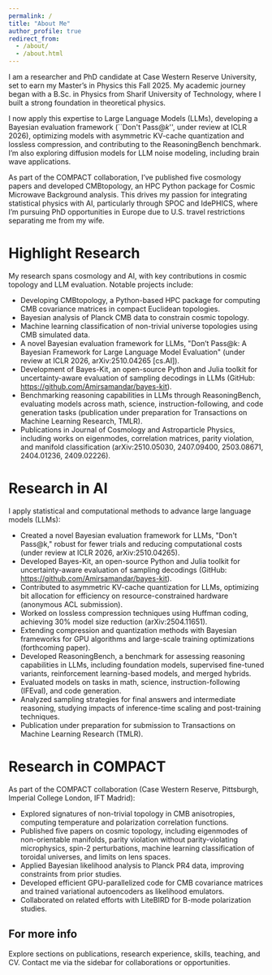 ```yaml
---
permalink: /
title: "About Me"
author_profile: true
redirect_from: 
  - /about/
  - /about.html
---
```

I am a researcher and PhD candidate at Case Western Reserve University, set to earn my Master’s in Physics this Fall 2025. My academic journey began with a B.Sc. in Physics from Sharif University of Technology, where I built a strong foundation in theoretical physics.

I now apply this expertise to Large Language Models (LLMs), developing a Bayesian evaluation framework (``Don't Pass@$k$'', under review at ICLR 2026), optimizing models with asymmetric KV-cache quantization and lossless compression, and contributing to the ReasoningBench benchmark. I’m also exploring diffusion models for LLM noise modeling, including brain wave applications.

As part of the COMPACT collaboration, I’ve published five cosmology papers and developed CMBtopology, an HPC Python package for Cosmic Microwave Background analysis. This drives my passion for integrating statistical physics with AI, particularly through SPOC and IdePHICS, where I’m pursuing PhD opportunities in Europe due to U.S. travel restrictions separating me from my wife.

Highlight Research
======
My research spans cosmology and AI, with key contributions in cosmic topology and LLM evaluation. Notable projects include:

- Developing CMBtopology, a Python-based HPC package for computing CMB covariance matrices in compact Euclidean topologies.
- Bayesian analysis of Planck CMB data to constrain cosmic topology.
- Machine learning classification of non-trivial universe topologies using CMB simulated data.
- A novel Bayesian evaluation framework for LLMs, "Don’t Pass@k: A Bayesian Framework for Large Language Model Evaluation" (under review at ICLR 2026, arXiv:2510.04265 [cs.AI]).
- Development of Bayes-Kit, an open-source Python and Julia toolkit for uncertainty-aware evaluation of sampling decodings in LLMs (GitHub: https://github.com/Amirsamandar/bayes-kit).
- Benchmarking reasoning capabilities in LLMs through ReasoningBench, evaluating models across math, science, instruction-following, and code generation tasks (publication under preparation for Transactions on Machine Learning Research, TMLR).
- Publications in Journal of Cosmology and Astroparticle Physics, including works on eigenmodes, correlation matrices, parity violation, and manifold classification (arXiv:2510.05030, 2407.09400, 2503.08671, 2404.01236, 2409.02226).

Research in AI
======
I apply statistical and computational methods to advance large language models (LLMs):
- Created a novel Bayesian evaluation framework for LLMs, "Don't Pass@k," robust for fewer trials and reducing computational costs (under review at ICLR 2026, arXiv:2510.04265).
- Developed Bayes-Kit, an open-source Python and Julia toolkit for uncertainty-aware evaluation of sampling decodings (GitHub: https://github.com/Amirsamandar/bayes-kit).
- Contributed to asymmetric KV-cache quantization for LLMs, optimizing bit allocation for efficiency on resource-constrained hardware (anonymous ACL submission).
- Worked on lossless compression techniques using Huffman coding, achieving 30% model size reduction (arXiv:2504.11651).
- Extending compression and quantization methods with Bayesian frameworks for GPU algorithms and large-scale training optimizations (forthcoming paper).
- Developed ReasoningBench, a benchmark for assessing reasoning capabilities in LLMs, including foundation models, supervised fine-tuned variants, reinforcement learning-based models, and merged hybrids.
- Evaluated models on tasks in math, science, instruction-following (IFEval), and code generation.
- Analyzed sampling strategies for final answers and intermediate reasoning, studying impacts of inference-time scaling and post-training techniques.
- Publication under preparation for submission to Transactions on Machine Learning Research (TMLR).

Research in COMPACT
======
As part of the COMPACT collaboration (Case Western Reserve, Pittsburgh, Imperial College London, IFT Madrid):
- Explored signatures of non-trivial topology in CMB anisotropies, computing temperature and polarization correlation functions.
- Published five papers on cosmic topology, including eigenmodes of non-orientable manifolds, parity violation without parity-violating microphysics, spin-2 perturbations, machine learning classification of toroidal universes, and limits on lens spaces.
- Applied Bayesian likelihood analysis to Planck PR4 data, improving constraints from prior studies.
- Developed efficient GPU-parallelized code for CMB covariance matrices and trained variational autoencoders as likelihood emulators.
- Collaborated on related efforts with LiteBIRD for B-mode polarization studies.


For more info
------
Explore sections on publications, research experience, skills, teaching, and CV. Contact me via the sidebar for collaborations or opportunities.
